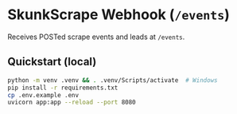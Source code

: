 # SkunkScrape Webhook (`/events`)

Receives POSTed scrape events and leads at `/events`.

## Quickstart (local)

```bash
python -m venv .venv && . .venv/Scripts/activate  # Windows
pip install -r requirements.txt
cp .env.example .env
uvicorn app:app --reload --port 8080
